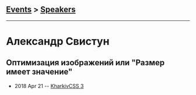 ## [Events](../README.md) > [Speakers](../speakers.md)
---

# Александр Свистун

## Оптимизация изображений или &quot;Размер имеет значение&quot;
- 2018 Apr 21 -- [KharkivCSS 3](https://www.youtube.com/watch?v=VtyO2tM0kow)    
